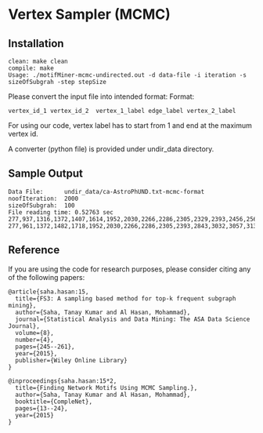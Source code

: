 
# Vertex Sampler (MCMC)

## Installation
```
clean: make clean
compile: make
Usage: ./motifMiner-mcmc-undirected.out -d data-file -i iteration -s sizeOfSubgrah -step stepSize
```


Please convert the input file into intended format: 
Format:

```
vertex_id_1 vertex_id_2  vertex_1_label edge_label vertex_2_label
```


For using our code, vertex label has to start from 1 and end at the maximum vertex id. 

A converter (python file) is provided under undir_data directory. 

## Sample Output

```
Data File:      undir_data/ca-AstroPhUND.txt-mcmc-format
noofIteration:  2000
sizeOfSubgrah:  100
File reading time: 0.52763 sec
277,937,1316,1372,1407,1614,1952,2030,2266,2286,2305,2329,2393,2456,2569,2676,3074,3136,3386,3667,3912,3968,4413,4669,4699,5092,5110,5599,5668,5827,5856,5952,6114,6161,6634,7071,7453,7529,7559,7567,7572,7802,7830,8930,9283,9311,9342,9548,9647,9908,10212,10272,10381,10465,10484,10705,11352,11650,11658,11688,11733,11849,12256,12753,12868,12942,13342,13396,13668,13884,14037,14080,14120,14303,14323,14573,14752,14859,15047,15161,15405,15629,15728,15990,16088,16317,16916,17029,17085,17281,17302,17436,17439,17510,17599,18123,18219,18458,18464,18562
277,961,1372,1482,1718,1952,2030,2266,2286,2305,2393,2843,3032,3057,3136,3149,3667,3968,4436,4669,4699,4744,4802,5110,5599,5952,6114,6161,6634,6911,7071,7090,7453,7529,7553,7559,7567,7572,7575,7802,7830,8924,8930,8978,9283,9423,9548,9908,10212,10272,10352,10381,10705,10832,10857,11033,11035,11352,11650,11658,11688,11733,11849,12256,12639,12753,12868,12942,13342,13396,13884,13911,14037,14080,14303,14573,14752,14830,14941,15161,15728,15894,15990,16242,16317,16585,16879,17029,17075,17085,17249,17281,17599,17814,18094,18163,18219,18458,18464,18562
```


## Reference
If you are using the code for research purposes, please consider citing any of the following papers:

```
@article{saha.hasan:15,
  title={FS3: A sampling based method for top-k frequent subgraph mining},
  author={Saha, Tanay Kumar and Al Hasan, Mohammad},
  journal={Statistical Analysis and Data Mining: The ASA Data Science Journal},
  volume={8},
  number={4},
  pages={245--261},
  year={2015},
  publisher={Wiley Online Library}
}

@inproceedings{saha.hasan:15*2,
  title={Finding Network Motifs Using MCMC Sampling.},
  author={Saha, Tanay Kumar and Al Hasan, Mohammad},
  booktitle={CompleNet},
  pages={13--24},
  year={2015}
}
```
